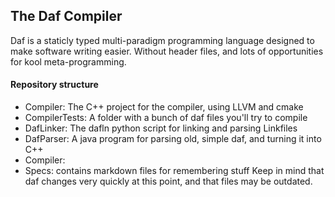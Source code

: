 ## The Daf Compiler
Daf is a staticly typed multi-paradigm programming language designed to make software writing easier. Without header files, and lots of opportunities for kool meta-programming.

#### Repository structure
 - Compiler: The C++ project for the compiler, using LLVM and cmake
 - CompilerTests: A folder with a bunch of daf files you'll try to compile
 - DafLinker: The dafln python script for linking and parsing Linkfiles
 - DafParser: A java program for parsing old, simple daf, and turning it into C++
 - Compiler: 
 - Specs: contains markdown files for remembering stuff
Keep in mind that daf changes very quickly at this point, and that files may be outdated.
